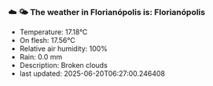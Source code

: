 ### ☁️ 🌤️  The weather in Florianópolis is: Florianópolis

- Temperature: 17.18°C
- On flesh: 17.56°C
- Relative air humidity: 100%
- Rain: 0.0 mm
- Description: Broken clouds
- last updated: 2025-06-20T06:27:00.246408
